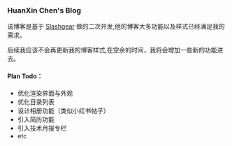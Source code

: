 ### HuanXin Chen's Blog
该博客是基于 [Slashgear](https://github.com/Slashgear/personal-blog) 做的二次开发,他的博客大多功能以及样式已经满足我的需求。

后续我应该不会再更新我的博客样式,在空余的时间，我将会增加一些新的功能进去。

#### Plan Todo：
- 优化渲染界面与外观
- 优化目录列表
- 设计相册功能（类似小红书帖子）
- 引入简历功能
- 引入技术月报专栏
- etc
